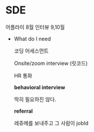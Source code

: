 # SDE

어플라이 8월 인터뷰 9,10월

- What do I need
    
    코딩 어세스먼트
    
    Onsite/zoom interview (릿코드)
    
    HR 통화 
    
    **behavioral  interview**
    
    딱히 필요하진 않다.
    
    **referral**
    
    레쥬메를 보내주고 그 사람이 jobId
